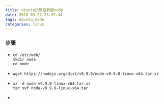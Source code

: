 ```yaml
---
title: ubuntu按照最新版node
date: 2018-03-22 23:37:44
tags: ubuntu,node
categories: linux
---
```


### 步骤

- ```
  cd /etc/web/
  mkdir node
  cd node
  ```

- ```
  wget https://nodejs.org/dist/v9.9.0/node-v9.9.0-linux-x64.tar.xz
  ```

- ```
  xz -d node-v9.9.0-linux-x64.tar.xz
  tar xvf node-v9.9.0-linux-x64.tar
  ```

- ​
